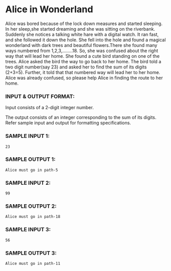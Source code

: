 # Alice in Wonderland

Alice was bored because of the lock down measures and started sleeping. In her sleep,she started dreaming and she was sitting on the riverbank. Suddenly she notices a talking white hare with a digital watch. It ran fast, and she followed it down the hole. She fell into the hole and found a magical wonderland with dark trees and beautiful flowers.There she found many ways numbered from 1,2,3,........18. So, she was confused about the right way that will lead her home. She found a cute bird standing on one of the trees. Alice asked the bird the way to go back to her home. The bird told a two digit number(say 23) and asked her to find the sum of its digits (2+3=5). Further, it told that that numbered way will lead her to her home. Alice was already confused, so please help Alice in finding the route to her home.

### INPUT & OUTPUT FORMAT:

Input consists of a 2-digit integer number.

The output consists of an integer corresponding to the sum of its digits. Refer sample input and output for formatting specifications.

### SAMPLE INPUT 1:

```
23
```

### SAMPLE OUTPUT 1:

```
Alice must go in path-5
```

### SAMPLE INPUT 2:

```
99
```

### SAMPLE OUTPUT 2:

```
Alice must go in path-18
```

### SAMPLE INPUT 3:

```
56
```

### SAMPLE OUTPUT 3:

```
Alice must go in path-11
```
